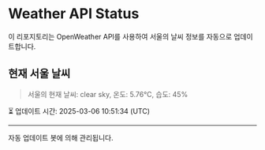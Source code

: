 
# Weather API Status

이 리포지토리는 OpenWeather API를 사용하여 서울의 날씨 정보를 자동으로 업데이트합니다.

## 현재 서울 날씨
> 서울의 현재 날씨: clear sky, 온도: 5.76°C, 습도: 45%

⏳ 업데이트 시간: 2025-03-06 10:51:34 (UTC)

---
자동 업데이트 봇에 의해 관리됩니다.
